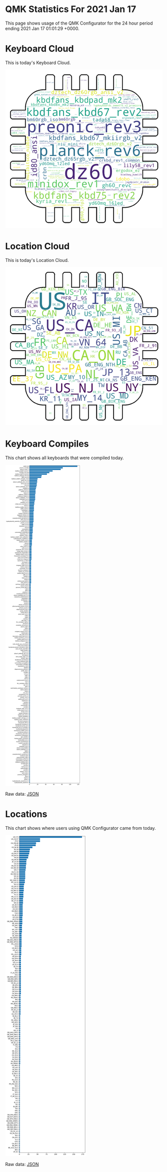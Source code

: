 # QMK Statistics For 2021 Jan 17

This page shows usage of the QMK Configurator for the 24 hour period ending 2021 Jan 17 01:01:29 +0000.

# Keyboard Cloud

This is today's Keyboard Cloud.

<img src="reports/20210117/keyboards_wordcloud.png">

# Location Cloud

This is today's Location Cloud.

<img src="reports/20210117/locations_wordcloud.png">

# Keyboard Compiles

This chart shows all keyboards that were compiled today.

<img src="reports/20210117/keyboards.svg">

Raw data: [JSON](reports/20210117/keyboards.json ':ignore')

# Locations

This chart shows where users using QMK Configurator came from today.

<img src="reports/20210117/locations.svg">

Raw data: [JSON](reports/20210117/locations.json ':ignore')
    